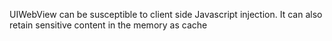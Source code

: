 
UIWebView can be susceptible to client side Javascript injection. It can
also retain sensitive content in the memory as cache

